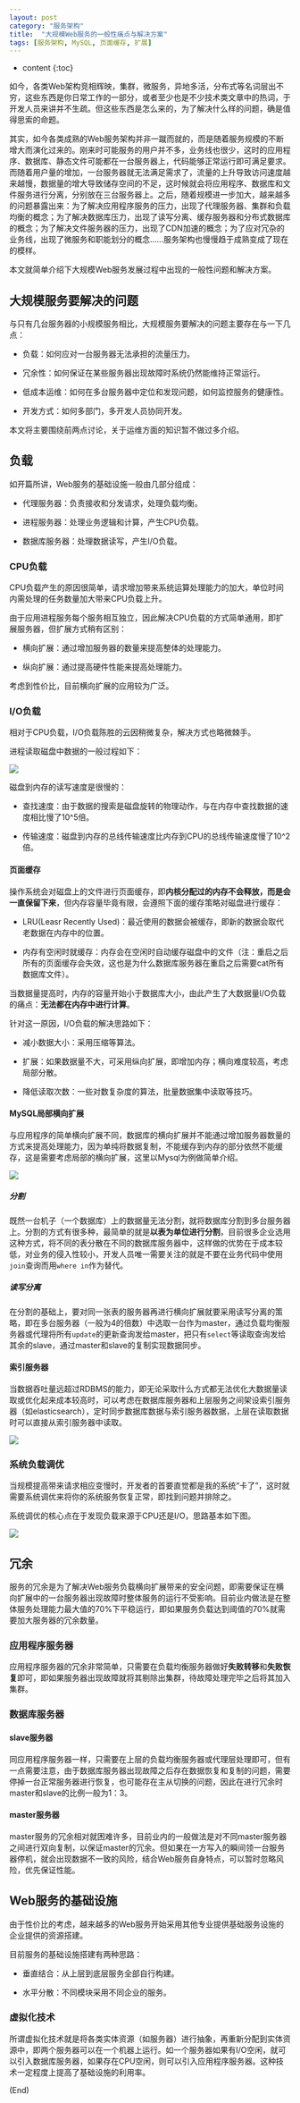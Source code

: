 ```yaml
---
layout: post
category: "服务架构"
title:  "大规模Web服务的一般性痛点与解决方案"
tags: [服务架构, MySQL, 页面缓存, 扩展]
---
```


* content
{:toc}


如今，各类Web架构竞相辉映，集群，微服务，异地多活，分布式等名词层出不穷，这些东西是你日常工作的一部分，或者至少也是不少技术类文章中的热词，于开发人员来讲并不生疏。但这些东西是怎么来的，为了解决什么样的问题，确是值得思索的命题。

其实，如今各类成熟的Web服务架构并非一蹴而就的，而是随着服务规模的不断增大而演化过来的。刚来时可能服务的用户并不多，业务线也很少，这时的应用程序、数据库、静态文件可能都在一台服务器上，代码能够正常运行即可满足要求。而随着用户量的增加，一台服务器就无法满足需求了，流量的上升导致访问速度越来越慢，数据量的增大导致储存空间的不足，这时候就会将应用程序、数据库和文件服务进行分离，分别放在三台服务器上。之后，随着规模进一步加大，越来越多的问题暴露出来：为了解决应用程序服务的压力，出现了代理服务器、集群和负载均衡的概念；为了解决数据库压力，出现了读写分离、缓存服务器和分布式数据库的概念；为了解决文件服务器的压力，出现了CDN加速的概念；为了应对冗杂的业务线，出现了微服务和职能划分的概念……服务架构也慢慢趋于成熟变成了现在的模样。

本文就简单介绍下大规模Web服务发展过程中出现的一般性问题和解决方案。





## 大规模服务要解决的问题

与只有几台服务器的小规模服务相比，大规模服务要解决的问题主要存在与一下几点：

- 负载：如何应对一台服务器无法承担的流量压力。

- 冗余性：如何保证在某些服务器出现故障时系统仍然能维持正常运行。

- 低成本运维：如何在多台服务器中定位和发现问题，如何监控服务的健康性。

- 开发方式：如何多部门，多开发人员协同开发。

本文将主要围绕前两点讨论，关于运维方面的知识暂不做过多介绍。


## 负载

如开篇所讲，Web服务的基础设施一般由几部分组成：

- 代理服务器：负责接收和分发请求，处理负载均衡。

- 进程服务器：处理业务逻辑和计算，产生CPU负载。

- 数据库服务器：处理数据读写，产生I/O负载。


### CPU负载

CPU负载产生的原因很简单，请求增加带来系统运算处理能力的加大，单位时间内需处理的任务数量加大带来CPU负载上升。

由于应用进程服务每个服务相互独立，因此解决CPU负载的方式简单通用，即扩展服务器，但扩展方式稍有区别：

- 横向扩展：通过增加服务器的数量来提高整体的处理能力。

- 纵向扩展：通过提高硬件性能来提高处理能力。

考虑到性价比，目前横向扩展的应用较为广泛。

### I/O负载

相对于CPU负载，I/O负载陈胜的云因稍微复杂，解决方式也略微棘手。

进程读取磁盘中数据的一般过程如下：

![](https://i.loli.net/2018/11/26/5bfc04d642c2c.png)

磁盘到内存的读写速度是很慢的：

- 查找速度：由于数据的搜索是磁盘旋转的物理动作，与在内存中查找数据的速度相比慢了10^5倍。

- 传输速度：磁盘到内存的总线传输速度比内存到CPU的总线传输速度慢了10^2倍。

#### 页面缓存

操作系统会对磁盘上的文件进行页面缓存，即**内核分配过的内存不会释放，而是会一直保留下来**，但内存容量毕竟有限，会遵照下面的缓存策略对磁盘进行缓存：

- LRU(Leasr Recently Used)：最近使用的数据会被缓存，即新的数据会取代老数据在内存中的位置。

- 内存有空闲时就缓存：内存会在空闲时自动缓存磁盘中的文件（注：重启之后所有的页面缓存会失效，这也是为什么数据库服务器在重启之后需要cat所有数据库文件）。

当数据量提高时，内存的容量开始小于数据库大小，由此产生了大数据量I/O负载的痛点：**无法都在内存中进行计算**。

针对这一原因，I/O负载的解决思路如下：

- 减小数据大小：采用压缩等算法。

- 扩展：如果数据量不大，可采用纵向扩展，即增加内存；横向难度较高，考虑局部分散。

- 降低读取次数：一些对数复杂度的算法，批量数据集中读取等技巧。

#### MySQL局部横向扩展

与应用程序的简单横向扩展不同，数据库的横向扩展并不能通过增加服务器数量的方式来提高处理能力，因为单纯将数据复制，不能缓存到内存的部分依然不能缓存，这是需要考虑局部的横向扩展，这里以Mysql为例做简单介绍。

![](https://i.loli.net/2018/11/26/5bfc04f418444.png)

##### 分割

既然一台机子（一个数据库）上的数据量无法分割，就将数据库分割到多台服务器上。分割的方式有很多种，最简单的就是**以表为单位进行分割**，目前很多企业选用这种方式，将不同的表分散在不同的数据库服务器中，这样做的优势在于成本较低，对业务的侵入性较小，开发人员唯一需要关注的就是不要在业务代码中使用`join`查询而用`where in`作为替代。

##### 读写分离

在分割的基础上，要对同一张表的服务器再进行横向扩展就要采用读写分离的策略，即在多台服务器（一般为4的倍数）中选取一台作为master，通过负载均衡服务器或代理将所有`update`的更新查询发给master，把只有`select`等读取查询发给其余的slave，通过master和slave的复制实现数据同步。

#### 索引服务器

当数据吞吐量远超过RDBMS的能力，即无论采取什么方式都无法优化大数据量读取或优化起来成本较高时，可以考虑在数据库服务器和上层服务之间架设索引服务器（如elasticsearch），定时同步数据库数据与索引服务器数据，上层在读取数据时可以直接从索引服务器中读取。

![](https://i.loli.net/2018/11/26/5bfc051f1ebcd.png)

### 系统负载调优

当规模提高带来请求相应变慢时，开发者的首要直觉都是我的系统“卡了”，这时就需要系统调优来将你的系统服务恢复正常，即找到问题并排除之。

系统调优的核心点在于发现负载来源于CPU还是I/O，思路基本如下图。

![](https://i.loli.net/2018/11/26/5bfc05323fbf6.png)

## 冗余

服务的冗余是为了解决Web服务负载横向扩展带来的安全问题，即需要保证在横向扩展中的一台服务器出现故障时整体服务的运行不受影响。目前业内做法是在整体服务处理能力最大值的70%下平稳运行，即如果服务负载达到阈值的70%就需要加大服务器的冗余数量。

### 应用程序服务器

应用程序服务器的冗余非常简单，只需要在负载均衡服务器做好**失败转移**和**失败恢复**即可，即如果服务器出现故障就将其剔除出集群，待故障处理完毕之后将其加入集群。

### 数据库服务器

#### slave服务器

同应用程序服务器一样，只需要在上层的负载均衡服务器或代理层处理即可，但有一点需要注意，由于数据库服务器出现故障之后存在数据恢复和复制的问题，需要停掉一台正常服务器进行恢复，也可能存在主从切换的问题，因此在进行冗余时master和slave的比例一般为1：3。

#### master服务器

master服务的冗余相对就困难许多，目前业内的一般做法是对不同master服务器之间进行双向复制，以保证master的冗余。但如果在一方写入的瞬间领一台服务器停机，就会出现数据不一致的风险，结合Web服务自身特点，可以暂时忽略风险，优先保证性能。

## Web服务的基础设施

由于性价比的考虑，越来越多的Web服务开始采用其他专业提供基础服务设施的企业提供的资源搭建。

目前服务的基础设施搭建有两种思路：

- 垂直结合：从上层到底层服务全部自行构建。

- 水平分散：不同模块采用不同企业的服务。

### 虚拟化技术

所谓虚拟化技术就是将各类实体资源（如服务器）进行抽象，再重新分配到实体资源中，即两个服务器可以在一个机器上运行。如一个服务器如果有I/O空闲，就可以引入数据库服务器，如果存在CPU空闲，则可以引入应用程序服务器。这种技术一定程度上提高了基础设施的利用率。

(End)

